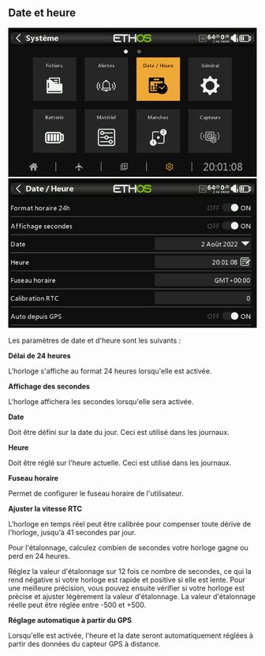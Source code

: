 ## Date et heure

![Icône Date et heure](../.gitbook/assets/system-icon-date.png)
![Date et heure](../.gitbook/assets/system-date.png)

Les paramètres de date et d'heure sont les suivants :

**Délai de 24 heures**

L'horloge s'affiche au format 24 heures lorsqu'elle est activée.

**Affichage des secondes**

L'horloge affichera les secondes lorsqu'elle sera activée.

**Date**

Doit être défini sur la date du jour. Ceci est utilisé dans les journaux.

**Heure**

Doit être réglé sur l'heure actuelle. Ceci est utilisé dans les journaux.

**Fuseau horaire**

Permet de configurer le fuseau horaire de l'utilisateur.

**Ajuster la vitesse RTC**

L'horloge en temps réel peut être calibrée pour compenser toute dérive de l'horloge, jusqu'à 41 secondes par jour.

Pour l'étalonnage, calculez combien de secondes votre horloge gagne ou perd en 24 heures.

Réglez la valeur d'étalonnage sur 12 fois ce nombre de secondes, ce qui la rend négative si votre horloge est rapide et positive si elle est lente. Pour une meilleure précision, vous pouvez ensuite vérifier si votre horloge est précise et ajuster légèrement la valeur d'étalonnage. La valeur d'étalonnage réelle peut être réglée entre -500 et +500.

**Réglage automatique à partir du GPS**

Lorsqu'elle est activée, l'heure et la date seront automatiquement réglées à partir des données du capteur GPS à distance.
